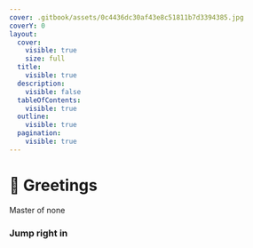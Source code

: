 ```yaml
---
cover: .gitbook/assets/0c4436dc30af43e8c51811b7d3394385.jpg
coverY: 0
layout:
  cover:
    visible: true
    size: full
  title:
    visible: true
  description:
    visible: false
  tableOfContents:
    visible: true
  outline:
    visible: true
  pagination:
    visible: true
---
```


# 🤝 Greetings

&#x20;Master of none



### Jump right in
